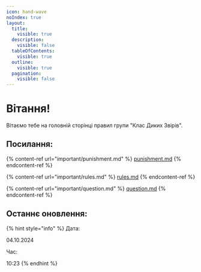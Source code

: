 ```yaml
---
icon: hand-wave
noIndex: true
layout:
  title:
    visible: true
  description:
    visible: false
  tableOfContents:
    visible: true
  outline:
    visible: true
  pagination:
    visible: false
---
```


# Вітання!

Вітаємо тебе на головній сторінці правил групи "Клас Диких Звірів".

## Посилання:

{% content-ref url="important/punishment.md" %}
[punishment.md](important/punishment.md)
{% endcontent-ref %}

{% content-ref url="important/rules.md" %}
[rules.md](important/rules.md)
{% endcontent-ref %}

{% content-ref url="important/question.md" %}
[question.md](important/question.md)
{% endcontent-ref %}

## Останнє оновлення:

{% hint style="info" %}
Дата:

04.10.2024

Час:

10:23
{% endhint %}

